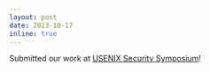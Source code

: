 ```yaml
---
layout: post
date: 2023-10-17
inline: true
---
```

Submitted our work at [USENIX Security Symposium](https://www.usenix.org/conference/usenixsecurity24)!
